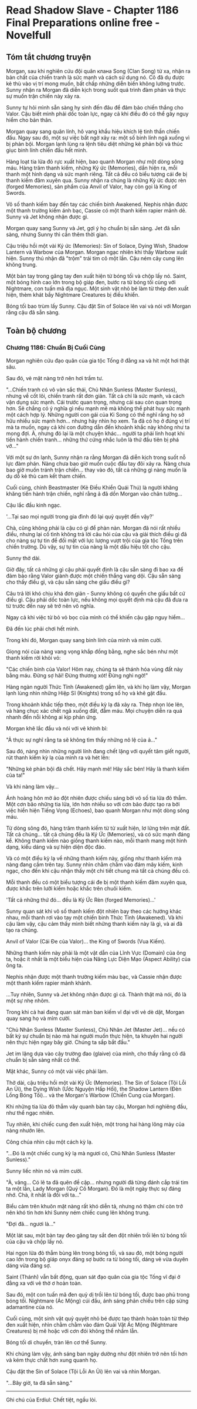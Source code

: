 # Read Shadow Slave - Chapter 1186 Final Preparations online free - Novelfull

## Tóm tắt chương truyện

Morgan, sau khi nghiên cứu đội quân клана Song (Clan Song) từ xa, nhận ra bản chất của chiến tranh là sức mạnh và cách sử dụng nó. Cô đã dụ được kẻ thù vào vị trí mong muốn, bất chấp những diễn biến không lường trước. Sunny nhận ra Morgan đã diễn kịch trong suốt quá trình đàm phán và thực sự muốn trận chiến này xảy ra.

Sunny tự hỏi mình sẵn sàng hy sinh đến đâu để đảm bảo chiến thắng cho Valor. Cậu biết mình phải dốc toàn lực, ngay cả khi điều đó có thể gây nguy hiểm cho bản thân.

Morgan quay sang quân lính, hô vang khẩu hiệu khích lệ tinh thần chiến đấu. Ngay sau đó, một sự việc bất ngờ xảy ra: một số binh lính ngã xuống vì bị phản bội. Morgan lạnh lùng ra lệnh tiêu diệt những kẻ phản bội và thúc giục binh lính chiến đấu hết mình.

Hàng loạt tia lửa đỏ rực xuất hiện, bao quanh Morgan như một dòng sông máu. Hàng trăm thanh kiếm, những Ký ức (Memories), dần hiện ra, mỗi thanh một hình dạng và sức mạnh riêng. Tất cả đều có biểu tượng cái đe bị thanh kiếm đâm xuyên qua. Sunny nhận ra chúng là những Ký ức được rèn (forged Memories), sản phẩm của Anvil of Valor, hay còn gọi là King of Swords.

Vô số thanh kiếm bay đến tay các chiến binh Awakened. Nephis nhận được một thanh trường kiếm ánh bạc, Cassie có một thanh kiếm rapier mảnh dẻ. Sunny và Jet không nhận được gì.

Morgan quay sang Sunny và Jet, gợi ý họ chuẩn bị sẵn sàng. Jet đã sẵn sàng, nhưng Sunny thì cần thêm thời gian.

Cậu triệu hồi một vài Ký ức (Memories): Sin of Solace, Dying Wish, Shadow Lantern và Warbow của Morgan. Morgan ngạc nhiên khi thấy Warbow xuất hiện. Sunny thú nhận đã "trộm" trái tim cô một lần. Cậu ném cây cung lên không trung.

Một bàn tay trong găng tay đen xuất hiện từ bóng tối và chộp lấy nó. Saint, một bóng hình cao lớn trong bộ giáp đen, bước ra từ bóng tối cùng với Nightmare, con tuấn mã địa ngục. Một sinh vật nhỏ bé làm từ thép đen xuất hiện, thèm khát bầy Nightmare Creatures bị điều khiển.

Bóng tối bao trùm lấy Sunny. Cậu đặt Sin of Solace lên vai và nói với Morgan rằng cậu đã sẵn sàng.

## Toàn bộ chương

### Chương 1186: Chuẩn Bị Cuối Cùng

Morgan nghiên cứu đạo quân của gia tộc Tống ở đằng xa và hít một hơi thật sâu.

Sau đó, vẻ mặt nàng trở nên hơi trầm tư.

"...Chiến tranh có vô vàn sắc thái, Chủ Nhân Sunless (Master Sunless), nhưng về cốt lõi, chiến tranh rất đơn giản. Tất cả chỉ là sức mạnh, và cách vận dụng sức mạnh. Cái trước quan trọng, nhưng cái sau còn quan trọng hơn. Sẽ chẳng có ý nghĩa gì nếu mạnh mẽ mà không thể phát huy sức mạnh một cách hợp lý. Những người con gái của Ki Song có thể nghĩ rằng họ sở hữu nhiều sức mạnh hơn... nhưng hãy nhìn họ xem. Ta đã có họ ở đúng vị trí mà ta muốn, ngay cả khi con đường dẫn đến khoảnh khắc này không như ta mong đợi. À, nhưng đó lại là một chuyện khác... người ta phải linh hoạt khi tiến hành chiến tranh... những thứ cứng nhắc luôn là thứ đầu tiên bị phá vỡ..."

Với một sự ớn lạnh, Sunny nhận ra rằng Morgan đã diễn kịch trong suốt nỗ lực đàm phán. Nàng chưa bao giờ muốn cuộc đấu tay đôi xảy ra. Nàng chưa bao giờ muốn tránh trận chiến... thay vào đó, tất cả những gì nàng muốn là dụ dỗ kẻ thù cam kết tham chiến.

Cuối cùng, chính Beastmaster (Kẻ Điều Khiển Quái Thú) là người khăng khăng tiến hành trận chiến, nghĩ rằng ả đã dồn Morgan vào chân tường...

Cậu lắc đầu kinh ngạc.

'...Tại sao mọi người trong gia đình đó lại quỷ quyệt đến vậy?'

Chà, cũng không phải là cậu có gì để phàn nàn. Morgan đã nói rất nhiều điều, nhưng lại cố tình không trả lời câu hỏi của cậu và giải thích điều gì đã cho nàng sự tự tin để đối mặt với lực lượng vượt trội của gia tộc Tống trên chiến trường. Dù vậy, sự tự tin của nàng là một dấu hiệu tốt cho cậu.

Sunny thở dài.

Giờ đây, tất cả những gì cậu phải quyết định là cậu sẵn sàng đi bao xa để đảm bảo rằng Valor giành được một chiến thắng vang dội. Cậu sẵn sàng cho thấy điều gì, và cậu sẵn sàng che giấu điều gì?

Câu trả lời khó chịu khá đơn giản - Sunny không có quyền che giấu bất cứ điều gì. Cậu phải dốc toàn lực, nếu không mọi quyết định mà cậu đã đưa ra từ trước đến nay sẽ trở nên vô nghĩa.

Ngay cả khi việc từ bỏ vỏ bọc của mình có thể khiến cậu gặp nguy hiểm...

Đã đến lúc phải chơi hết mình.

Trong khi đó, Morgan quay sang binh lính của mình và mỉm cười.

Giọng nói của nàng vang vọng khắp đồng bằng, nghe sắc bén như một thanh kiếm rời khỏi vỏ:

"Các chiến binh của Valor! Hôm nay, chúng ta sẽ thánh hóa vùng đất này bằng máu. Đừng sợ hãi! Đừng thương xót! Đừng nghi ngờ!"

Hàng ngàn người Thức Tỉnh (Awakened) gầm lên, và khi họ làm vậy, Morgan lạnh lùng nhìn những Hiệp Sĩ (Knights) trong số họ và khẽ gật đầu.

Trong khoảnh khắc tiếp theo, một điều kỳ lạ đã xảy ra. Thép nhọn lóe lên, và hàng chục xác chết ngã xuống đất, đẫm máu. Mọi chuyện diễn ra quá nhanh đến nỗi không ai kịp phản ứng.

Morgan khẽ lắc đầu và nói với vẻ khinh bỉ:

"Ả thực sự nghĩ rằng ta sẽ không tìm thấy những nô lệ của ả..."

Sau đó, nàng nhìn những người lính đang chết lặng với quyết tâm giết người, rút thanh kiếm kỳ lạ của mình ra và hét lên:

"Những kẻ phản bội đã chết. Hãy mạnh mẽ! Hãy sắc bén! Hãy là thanh kiếm của ta!"

Và khi nàng làm vậy...

Ánh hoàng hôn mờ ảo đột nhiên được chiếu sáng bởi vô số tia lửa đỏ thẫm. Một cơn bão những tia lửa, lớn hơn nhiều so với cơn bão được tạo ra bởi việc hiển hiện Tiếng Vọng (Echoes), bao quanh Morgan như một dòng sông máu.

Từ dòng sông đó, hàng trăm thanh kiếm từ từ xuất hiện, lơ lửng trên mặt đất. Tất cả chúng... tất cả chúng đều là Ký Ức (Memories), và có sức mạnh đáng kể. Không thanh kiếm nào giống thanh kiếm nào, mỗi thanh mang một hình dạng, kiểu dáng và sự hiện diện độc đáo.

Và có một điều kỳ lạ về những thanh kiếm này, giống như thanh kiếm mà nàng đang cầm trên tay. Sunny nhìn chằm chằm vào đám mây kiếm, kinh ngạc, cho đến khi cậu nhận thấy một chi tiết chung mà tất cả chúng đều có.

Mỗi thanh đều có một biểu tượng cái đe bị một thanh kiếm đâm xuyên qua, được khắc trên lưỡi kiếm hoặc khắc trên chuôi kiếm.

'Tất cả những thứ đó... đều là Ký Ức Rèn (forged Memories)...'

Sunny quan sát khi vô số thanh kiếm đột nhiên bay theo các hướng khác nhau, mỗi thanh rơi vào tay một chiến binh Thức Tỉnh (Awakened). Và khi cậu làm vậy, cậu cảm thấy mình biết những thanh kiếm này là gì, và ai đã tạo ra chúng.

Anvil of Valor (Cái Đe của Valor)... the King of Swords (Vua Kiếm).

Những thanh kiếm này phải là một vật dẫn của Lĩnh Vực (Domain) của ông ta, hoặc ít nhất là một biểu hiện của Năng Lực Diện Mạo (Aspect Ability) của ông ta.

Nephis nhận được một thanh trường kiếm màu bạc, và Cassie nhận được một thanh kiếm rapier mảnh khảnh.

...Tuy nhiên, Sunny và Jet không nhận được gì cả. Thành thật mà nói, đó là một sự nhẹ nhõm.

Trong khi cả hai đang quan sát màn ban kiếm vĩ đại với vẻ dè dặt, Morgan quay sang họ và mỉm cười.

"Chủ Nhân Sunless (Master Sunless), Chủ Nhân Jet (Master Jet)... nếu có bất kỳ sự chuẩn bị nào mà hai người muốn thực hiện, ta khuyên hai người nên thực hiện ngay bây giờ. Chúng ta sắp bắt đầu."

Jet im lặng dựa vào cây trường đao (glaive) của mình, cho thấy rằng cô đã chuẩn bị sẵn sàng nhất có thể.

Mặt khác, Sunny có một vài việc phải làm.

Thở dài, cậu triệu hồi một vài Ký Ức (Memories). The Sin of Solace (Tội Lỗi An Ủi), the Dying Wish (Ước Nguyện Hấp Hối), the Shadow Lantern (Đèn Lồng Bóng Tối)... và the Morgan's Warbow (Chiến Cung của Morgan).

Khi những tia lửa đỏ thẫm vây quanh bàn tay cậu, Morgan hơi nghiêng đầu, như thể ngạc nhiên.

Tuy nhiên, khi chiếc cung đen xuất hiện, một trong hai hàng lông mày của nàng nhướn lên.

Công chúa nhìn cậu một cách kỳ lạ.

"...Đó là một chiếc cung kỳ lạ mà ngươi có, Chủ Nhân Sunless (Master Sunless)."

Sunny liếc nhìn nó và mỉm cười.

"À, vâng... Có lẽ ta đã quên đề cập... nhưng người đã từng đánh cắp trái tim ta một lần, Lady Morgan (Quý Cô Morgan). Đó là một ngày thực sự đáng nhớ. Chà, ít nhất là đối với ta..."

Biểu cảm trên khuôn mặt nàng rất khó diễn tả, nhưng nó thậm chí còn trở nên khó tin hơn khi Sunny ném chiếc cung lên không trung.

"Đợi đã... ngươi là..."

Một lát sau, một bàn tay đeo găng tay sắt đen đột nhiên trồi lên từ bóng tối của cậu và chộp lấy nó.

Hai ngọn lửa đỏ thẫm bùng lên trong bóng tối, và sau đó, một bóng người cao lớn trong bộ giáp onyx đáng sợ bước ra từ bóng tối, dáng vẻ vừa duyên dáng vừa đáng sợ.

Saint (Thánh) vẫn bất động, quan sát đạo quân của gia tộc Tống vĩ đại ở đằng xa với vẻ thờ ơ hoàn toàn.

Sau đó, một con tuấn mã đen quỷ dị trồi lên từ bóng tối, được bao phủ trong bóng tối. Nightmare (Ác Mộng) cúi đầu, ánh sáng phản chiếu trên cặp sừng adamantine của nó.

Cuối cùng, một sinh vật quỷ quyệt nhỏ bé được tạo thành hoàn toàn từ thép đen xuất hiện, nhìn chằm chằm vào đám Quái Vật Ác Mộng (Nightmare Creatures) bị mê hoặc với cơn đói không thể nhầm lẫn.

Bóng tối di chuyển, tràn lên cơ thể Sunny.

Khi chúng làm vậy, ánh sáng ban ngày dường như đột nhiên trở nên tối hơn và kém thực chất hơn xung quanh họ.

Cậu đặt the Sin of Solace (Tội Lỗi An Ủi) lên vai và nhìn Morgan.

"...Bây giờ, ta đã sẵn sàng."

-----

Ghi chú của Erdiul: Chết tiệt, ngầu lòi.